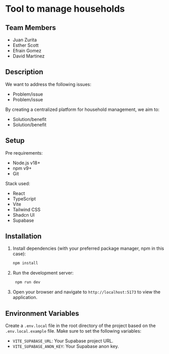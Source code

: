 # Tool to manage households

## Team Members
- Juan Zurita
- Esther Scott
- Efrain Gomez
- David Martinez

## Description
We want to address the following issues:
- Problem/issue
- Problem/issue

By creating a centralized platform for household management, we aim to:
- Solution/benefit
- Solution/benefit

## Setup
Pre requirements:
- Node.js v18+
- npm v9+
- Git

Stack used:
  - React
  - TypeScript
  - Vite
  - Tailwind CSS
  - Shadcn UI
  - Supabase

## Installation
1. Install dependencies (with your preferred package manager, npm in this case):

   ```bash
   npm install
   ```

2. Run the development server:

   ```bash
    npm run dev
    ```

3. Open your browser and navigate to `http://localhost:5173` to view the application.

## Environment Variables
Create a `.env.local` file in the root directory of the project based on the `.env.local.example` file. Make sure to set the following variables:
- `VITE_SUPABASE_URL`: Your Supabase project URL.
- `VITE_SUPABASE_ANON_KEY`: Your Supabase anon key.